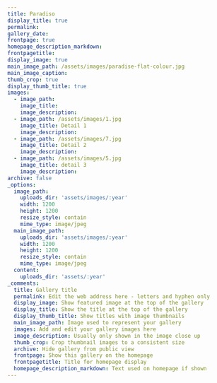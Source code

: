 ```yaml
---
title: Paradiso
display_title: true
permalink:
gallery_date:
frontpage: true
homepage_description_markdown:
frontpagetitle:
display_image: true
main_image_path: /assets/images/paradise-flat-colour.jpg
main_image_caption:
thumb_crop: true
display_thumb_title: true
images:
  - image_path:
    image_title:
    image_description:
  - image_path: /assets/images/1.jpg
    image_title: Detail 1
    image_description:
  - image_path: /assets/images/7.jpg
    image_title: Detail 2
    image_description:
  - image_path: /assets/images/5.jpg
    image_title: detail 3
    image_description:
archive: false
_options:
  image_path:
    uploads_dir: 'assets/images/:year'
    width: 1200
    height: 1200
    resize_style: contain
    mime_type: image/jpeg
  main_image_path:
    uploads_dir: 'assets/images/:year'
    width: 1200
    height: 1200
    resize_style: contain
    mime_type: image/jpeg
  content:
    uploads_dir: 'assets/:year'
_comments:
  title: Gallery title
  permalink: Edit the web address here - letters and hyphen only
  display_image: Show featured image at the top of the gallery
  display_title: Show the title at the top of the gallery
  display_thumb_title: Show titles with image thumbnails
  main_image_path: Image used to represent your gallery
  images: Add and edit your gallery images here
  image_description: Usually only shown in the image close up
  thumb_crop: Crop thumbnail images to a consistent size
  archive: Hide gallery from public view
  frontpage: Show this gallery on the homepage
  frontpagetitle: Title for homepage display
  homepage_description_markdown: Text used on homepage if shown
---
```

